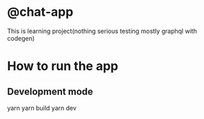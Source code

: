 # @chat-app

This is learning project(nothing serious testing mostly graphql with codegen)

# How to run the app

## Development mode

yarn
yarn build
yarn dev

